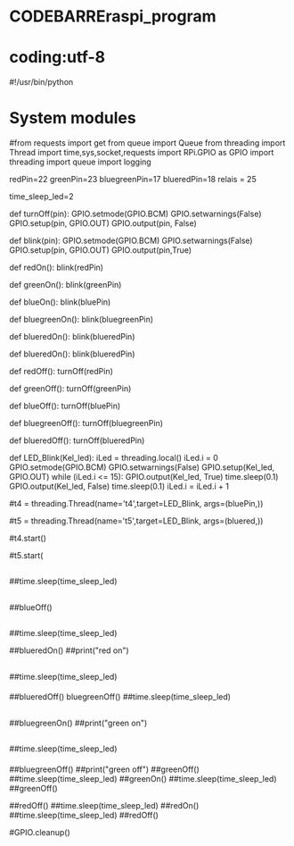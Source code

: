 # CODEBARREraspi_program
# coding:utf-8
#!/usr/bin/python
# System modules
#from requests import get
from queue import Queue
from threading import  Thread
import time,sys,socket,requests
import RPi.GPIO as GPIO
import threading
import queue
import logging

redPin=22
greenPin=23
bluegreenPin=17
blueredPin=18
relais = 25

time_sleep_led=2

def turnOff(pin):
    GPIO.setmode(GPIO.BCM)
    GPIO.setwarnings(False)
    GPIO.setup(pin, GPIO.OUT)
    GPIO.output(pin, False)
    
def blink(pin):
    GPIO.setmode(GPIO.BCM)
    GPIO.setwarnings(False)
    GPIO.setup(pin, GPIO.OUT)
    GPIO.output(pin,True)
    
def redOn():
	blink(redPin)
	
def greenOn():
	blink(greenPin)   

def blueOn():
	blink(bluePin)
    
def bluegreenOn():
	blink(bluegreenPin)
	
def blueredOn():
	blink(blueredPin)	
	
def blueredOn():
	blink(blueredPin)	
	
	
def redOff():
	turnOff(redPin)
	
def greenOff():
	turnOff(greenPin)
	
def blueOff():
	turnOff(bluePin)

	
def bluegreenOff():
	turnOff(bluegreenPin)
	
def blueredOff():
	turnOff(blueredPin)
    
	
def LED_Blink(Kel_led):
    iLed = threading.local()
    iLed.i = 0
    GPIO.setmode(GPIO.BCM)
    GPIO.setwarnings(False)
    GPIO.setup(Kel_led, GPIO.OUT)
    while (iLed.i <= 15):
        GPIO.output(Kel_led, True)
        time.sleep(0.1)   
        GPIO.output(Kel_led, False)
        time.sleep(0.1)
        iLed.i = iLed.i + 1
        
#t4 = threading.Thread(name='t4',target=LED_Blink, args=(bluePin,))

#t5 = threading.Thread(name='t5',target=LED_Blink, args=(bluered,))

#t4.start()

#t5.start(
##
##time.sleep(time_sleep_led)
##
##blueOff()
##    
##time.sleep(time_sleep_led)

##blueredOn()
##print("red on")
##
##time.sleep(time_sleep_led)
####
##blueredOff()
bluegreenOff()
##time.sleep(time_sleep_led)
##
##bluegreenOn()
##print("green on")
##
##time.sleep(time_sleep_led)
####
##bluegreenOff()
##print("green off")
##greenOff()
##time.sleep(time_sleep_led)
##greenOn()
##time.sleep(time_sleep_led)
##greenOff()

##redOff()
##time.sleep(time_sleep_led)
##redOn()
##time.sleep(time_sleep_led)
##redOff()

#GPIO.cleanup()
